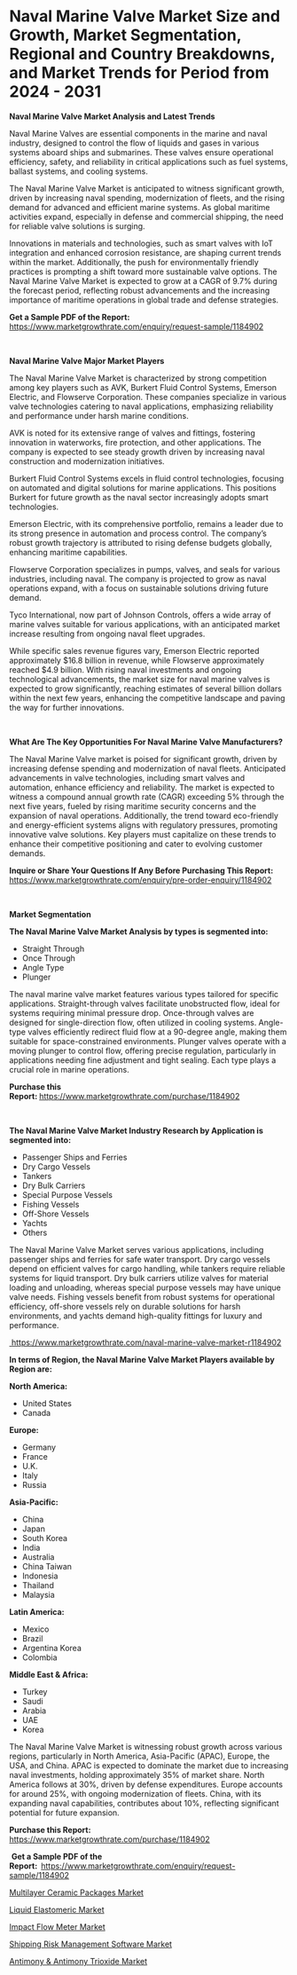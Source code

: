 <p><h1>Naval Marine Valve Market Size and Growth, Market Segmentation, Regional and Country Breakdowns, and Market Trends for Period from 2024 -  2031</h1></p><p><strong>Naval Marine Valve Market Analysis and Latest Trends</strong></p>
<p><p>Naval Marine Valves are essential components in the marine and naval industry, designed to control the flow of liquids and gases in various systems aboard ships and submarines. These valves ensure operational efficiency, safety, and reliability in critical applications such as fuel systems, ballast systems, and cooling systems.</p><p>The Naval Marine Valve Market is anticipated to witness significant growth, driven by increasing naval spending, modernization of fleets, and the rising demand for advanced and efficient marine systems. As global maritime activities expand, especially in defense and commercial shipping, the need for reliable valve solutions is surging. </p><p>Innovations in materials and technologies, such as smart valves with IoT integration and enhanced corrosion resistance, are shaping current trends within the market. Additionally, the push for environmentally friendly practices is prompting a shift toward more sustainable valve options. The Naval Marine Valve Market is expected to grow at a CAGR of 9.7% during the forecast period, reflecting robust advancements and the increasing importance of maritime operations in global trade and defense strategies.</p></p>
<p><strong>Get a Sample PDF of the Report:&nbsp;</strong> <a href="https://www.marketgrowthrate.com/enquiry/request-sample/1184902">https://www.marketgrowthrate.com/enquiry/request-sample/1184902</a></p>
<p>&nbsp;</p>
<p><strong>Naval Marine Valve Major Market Players</strong></p>
<p><p>The Naval Marine Valve Market is characterized by strong competition among key players such as AVK, Burkert Fluid Control Systems, Emerson Electric, and Flowserve Corporation. These companies specialize in various valve technologies catering to naval applications, emphasizing reliability and performance under harsh marine conditions.</p><p>AVK is noted for its extensive range of valves and fittings, fostering innovation in waterworks, fire protection, and other applications. The company is expected to see steady growth driven by increasing naval construction and modernization initiatives.</p><p>Burkert Fluid Control Systems excels in fluid control technologies, focusing on automated and digital solutions for marine applications. This positions Burkert for future growth as the naval sector increasingly adopts smart technologies.</p><p>Emerson Electric, with its comprehensive portfolio, remains a leader due to its strong presence in automation and process control. The company’s robust growth trajectory is attributed to rising defense budgets globally, enhancing maritime capabilities.</p><p>Flowserve Corporation specializes in pumps, valves, and seals for various industries, including naval. The company is projected to grow as naval operations expand, with a focus on sustainable solutions driving future demand.</p><p>Tyco International, now part of Johnson Controls, offers a wide array of marine valves suitable for various applications, with an anticipated market increase resulting from ongoing naval fleet upgrades.</p><p>While specific sales revenue figures vary, Emerson Electric reported approximately $16.8 billion in revenue, while Flowserve approximately reached $4.9 billion. With rising naval investments and ongoing technological advancements, the market size for naval marine valves is expected to grow significantly, reaching estimates of several billion dollars within the next few years, enhancing the competitive landscape and paving the way for further innovations.</p></p>
<p>&nbsp;</p>
<p><strong>What Are The Key Opportunities For Naval Marine Valve Manufacturers?</strong></p>
<p><p>The Naval Marine Valve market is poised for significant growth, driven by increasing defense spending and modernization of naval fleets. Anticipated advancements in valve technologies, including smart valves and automation, enhance efficiency and reliability. The market is expected to witness a compound annual growth rate (CAGR) exceeding 5% through the next five years, fueled by rising maritime security concerns and the expansion of naval operations. Additionally, the trend toward eco-friendly and energy-efficient systems aligns with regulatory pressures, promoting innovative valve solutions. Key players must capitalize on these trends to enhance their competitive positioning and cater to evolving customer demands.</p></p>
<p><strong>Inquire or Share Your Questions If Any Before Purchasing This Report:</strong> <a href="https://www.marketgrowthrate.com/enquiry/pre-order-enquiry/1184902">https://www.marketgrowthrate.com/enquiry/pre-order-enquiry/1184902</a></p>
<p>&nbsp;</p>
<p><strong>Market Segmentation</strong></p>
<p><strong>The Naval Marine Valve Market Analysis by types is segmented into:</strong></p>
<p><ul><li>Straight Through</li><li>Once Through</li><li>Angle Type</li><li>Plunger</li></ul></p>
<p><p>The naval marine valve market features various types tailored for specific applications. Straight-through valves facilitate unobstructed flow, ideal for systems requiring minimal pressure drop. Once-through valves are designed for single-direction flow, often utilized in cooling systems. Angle-type valves efficiently redirect fluid flow at a 90-degree angle, making them suitable for space-constrained environments. Plunger valves operate with a moving plunger to control flow, offering precise regulation, particularly in applications needing fine adjustment and tight sealing. Each type plays a crucial role in marine operations.</p></p>
<p><strong>Purchase this Report:&nbsp;</strong><a href="https://www.marketgrowthrate.com/purchase/1184902">https://www.marketgrowthrate.com/purchase/1184902</a></p>
<p>&nbsp;</p>
<p><strong>The Naval Marine Valve Market Industry Research by Application is segmented into:</strong></p>
<p><ul><li>Passenger Ships and Ferries</li><li>Dry Cargo Vessels</li><li>Tankers</li><li>Dry Bulk Carriers</li><li>Special Purpose Vessels</li><li>Fishing Vessels</li><li>Off-Shore Vessels</li><li>Yachts</li><li>Others</li></ul></p>
<p><p>The Naval Marine Valve Market serves various applications, including passenger ships and ferries for safe water transport. Dry cargo vessels depend on efficient valves for cargo handling, while tankers require reliable systems for liquid transport. Dry bulk carriers utilize valves for material loading and unloading, whereas special purpose vessels may have unique valve needs. Fishing vessels benefit from robust systems for operational efficiency, off-shore vessels rely on durable solutions for harsh environments, and yachts demand high-quality fittings for luxury and performance.</p></p>
<p><a href="https://www.marketgrowthrate.com/naval-marine-valve-market-r1184902">&nbsp;https://www.marketgrowthrate.com/naval-marine-valve-market-r1184902</a></p>
<p><strong>In terms of Region, the Naval Marine Valve Market Players available by Region are:</strong></p>
<p>
    <p> <strong> North America: </strong>
        <ul>
            <li>United States</li>
            <li>Canada</li>
        </ul>
        </p> 
    <p> <strong> Europe: </strong>
        <ul>
            <li>Germany</li>
            <li>France</li>
            <li>U.K.</li>
            <li>Italy</li>
            <li>Russia</li>
        </ul>
        </p> 
    <p> <strong> Asia-Pacific: </strong>
        <ul>
            <li>China</li>
            <li>Japan</li>
            <li>South Korea</li>
            <li>India</li>
            <li>Australia</li>
            <li>China Taiwan</li>
            <li>Indonesia</li>
            <li>Thailand</li>
            <li>Malaysia</li>
        </ul>
        </p> 
    <p> <strong> Latin America: </strong>
        <ul>
            <li>Mexico</li>
            <li>Brazil</li>
            <li>Argentina Korea</li>
            <li>Colombia</li>
        </ul>
        </p> 
    <p> <strong> Middle East & Africa: </strong>
        <ul>
            <li>Turkey</li>
            <li>Saudi</li>
            <li>Arabia</li>
            <li>UAE</li>
            <li>Korea</li>
        </ul>
    </p>
    </p>
<p><p>The Naval Marine Valve Market is witnessing robust growth across various regions, particularly in North America, Asia-Pacific (APAC), Europe, the USA, and China. APAC is expected to dominate the market due to increasing naval investments, holding approximately 35% of market share. North America follows at 30%, driven by defense expenditures. Europe accounts for around 25%, with ongoing modernization of fleets. China, with its expanding naval capabilities, contributes about 10%, reflecting significant potential for future expansion.</p></p>
<p><strong>Purchase this Report: </strong><a href="https://www.marketgrowthrate.com/purchase/1184902">https://www.marketgrowthrate.com/purchase/1184902</a></p>
<p>&nbsp;<strong>Get a Sample PDF of the Report:&nbsp;&nbsp;</strong><a href="https://www.marketgrowthrate.com/enquiry/request-sample/1184902">https://www.marketgrowthrate.com/enquiry/request-sample/1184902</a></p>
<p><strong></strong></p>
<p><p><a href="https://issuu.com/reportprime-2/docs/multilayer-ceramic-packages-market-_871db9940777a3">Multilayer Ceramic Packages Market</a></p><p><a href="https://issuu.com/reportprime-2/docs/liquid-elastomeric-market-size-2030_59b53633004114">Liquid Elastomeric Market</a></p><p><a href="https://www.linkedin.com/pulse/global-impact-flow-meter-market-trends-insights-growth-ff9te?trackingId=37byFwWASr2GTS%2Fvb0Kkww%3D%3D">Impact Flow Meter Market</a></p><p><a href="https://medium.com/@mark.mellon/global-shipping-risk-management-software-market-sector-2024-2031-market-metrics-and-market-ab62c250b4cb">Shipping Risk Management Software Market</a></p><p><a href="https://medium.com/@abigailakonb356s/what-are-the-growth-opportunities-and-challenges-in-the-antimony-antimony-trioxide-market-166169abf3a2">Antimony & Antimony Trioxide Market</a></p></p>